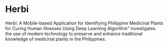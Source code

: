 # Herbi
Herbi: A Mobile-based Application for Identifying Philippine Medicinal Plants for Curing Human Illnesses Using Deep Learning Algorithm" investigates the use of modern technology to preserve and enhance traditional knowledge of medicinal plants in the Philippines. 
